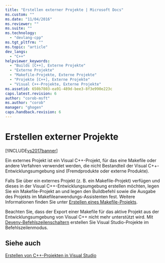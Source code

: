 ```yaml
---
title: "Erstellen externer Projekte | Microsoft Docs"
ms.custom: ""
ms.date: "11/04/2016"
ms.reviewer: ""
ms.suite: ""
ms.technology: 
  - "devlang-cpp"
ms.tgt_pltfrm: ""
ms.topic: "article"
dev_langs: 
  - "C++"
helpviewer_keywords: 
  - "Builds [C++], Externe Projekte"
  - "Externe Projekte"
  - "Makefile-Projekte, Externe Projekte"
  - "Projekte [C++], Externe Projekte"
  - "Visual C++-Projekte, Externe Projekte"
ms.assetid: 650b7803-ea91-489d-bee3-8f3e990e223c
caps.latest.revision: 6
author: "corob-msft"
ms.author: "corob"
manager: "ghogen"
caps.handback.revision: 6
---
```

# Erstellen externer Projekte
[!INCLUDE[vs2017banner](../assembler/inline/includes/vs2017banner.md)]

Ein externes Projekt ist ein Visual C\+\+\-Projekt, für das eine Makefile oder andere Verfahren verwendet werden, die nicht Bestandteil der Visual C\+\+\-Entwicklungsumgebung sind \(Fremdprodukte oder externe Produkte\).  
  
 Falls Sie über ein externes Projekt \(z. B. ein Makefile\-Projekt\) verfügen und dieses in der Visual C\+\+\-Entwicklungsumgebung erstellen möchten, legen Sie ein Makefile\-Projekt an und legen den Buildbefehl sowie die Ausgabe des Projekts im Makefileanwendungs\-Assistenten fest.  Weitere Informationen finden Sie unter [Erstellen eines Makefile\-Projekts](../ide/creating-a-makefile-project.md).  
  
 Beachten Sie, dass der Export einer Makefile für das aktive Projekt aus der Entwicklungsumgebung von Visual C\+\+ nicht mehr unterstützt wird.  Mit [Devenv\-Befehlszeilenschaltern](../Topic/Devenv%20Command%20Line%20Switches.md) erstellen Sie Visual Studio\-Projekte im Befehlszeilenmodus.  
  
## Siehe auch  
 [Erstellen von C\+\+\-Projekten in Visual Studio](../ide/building-cpp-projects-in-visual-studio.md)